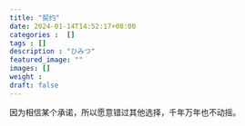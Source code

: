 ```yaml
---
title: "契约"
date: 2024-01-14T14:52:17+08:00
categories :  []
tags : []
description : "ひみつ"
featured_image: ""
images: []
weight : 
draft: false
---
```


<!--more-->
因为相信某个承诺，所以愿意错过其他选择，千年万年也不动摇。